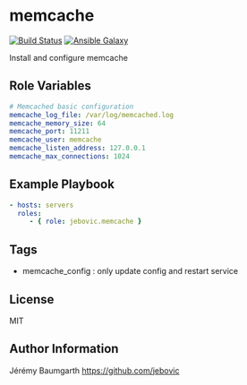 memcache
=========

[![Build Status](https://travis-ci.org/jebovic/ansible-memcache.svg?branch=master)](https://travis-ci.org/jebovic/ansible-memcache) [![Ansible Galaxy](https://img.shields.io/badge/galaxy-jebovic.memcache-blue.svg?style=flat)](https://galaxy.ansible.com/jebovic/memcache)

Install and configure memcache

Role Variables
--------------

```yaml
# Memcached basic configuration
memcache_log_file: /var/log/memcached.log
memcache_memory_size: 64
memcache_port: 11211
memcache_user: memcache
memcache_listen_address: 127.0.0.1
memcache_max_connections: 1024
```

Example Playbook
----------------

```yaml
- hosts: servers
  roles:
     - { role: jebovic.memcache }
```

Tags
----

* memcache_config : only update config and restart service

License
-------

MIT

Author Information
------------------

Jérémy Baumgarth https://github.com/jebovic
